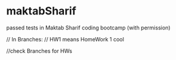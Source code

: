 # maktabSharif
passed tests in Maktab Sharif coding bootcamp (with permission)


// In Branches:
// HW1 means HomeWork 1     cool

//check Branches for HWs

